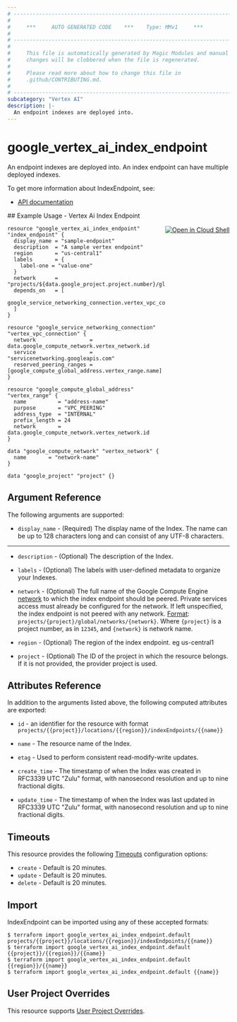 ```yaml
---
# ----------------------------------------------------------------------------
#
#     ***     AUTO GENERATED CODE    ***    Type: MMv1     ***
#
# ----------------------------------------------------------------------------
#
#     This file is automatically generated by Magic Modules and manual
#     changes will be clobbered when the file is regenerated.
#
#     Please read more about how to change this file in
#     .github/CONTRIBUTING.md.
#
# ----------------------------------------------------------------------------
subcategory: "Vertex AI"
description: |-
  An endpoint indexes are deployed into.
---
```


# google\_vertex\_ai\_index\_endpoint

An endpoint indexes are deployed into. An index endpoint can have multiple deployed indexes.


To get more information about IndexEndpoint, see:

* [API documentation](https://cloud.google.com/vertex-ai/docs/reference/rest/v1/projects.locations.indexEndpoints/)

<div class = "oics-button" style="float: right; margin: 0 0 -15px">
  <a href="https://console.cloud.google.com/cloudshell/open?cloudshell_git_repo=https%3A%2F%2Fgithub.com%2Fterraform-google-modules%2Fdocs-examples.git&cloudshell_working_dir=vertex_ai_index_endpoint&cloudshell_image=gcr.io%2Fgraphite-cloud-shell-images%2Fterraform%3Alatest&open_in_editor=main.tf&cloudshell_print=.%2Fmotd&cloudshell_tutorial=.%2Ftutorial.md" target="_blank">
    <img alt="Open in Cloud Shell" src="//gstatic.com/cloudssh/images/open-btn.svg" style="max-height: 44px; margin: 32px auto; max-width: 100%;">
  </a>
</div>
## Example Usage - Vertex Ai Index Endpoint


```hcl
resource "google_vertex_ai_index_endpoint" "index_endpoint" {
  display_name = "sample-endpoint"
  description  = "A sample vertex endpoint"
  region       = "us-central1"
  labels       = {
    label-one = "value-one"
  }
  network      = "projects/${data.google_project.project.number}/global/networks/${data.google_compute_network.vertex_network.name}"
  depends_on   = [
    google_service_networking_connection.vertex_vpc_connection
  ]
}

resource "google_service_networking_connection" "vertex_vpc_connection" {
  network                 = data.google_compute_network.vertex_network.id
  service                 = "servicenetworking.googleapis.com"
  reserved_peering_ranges = [google_compute_global_address.vertex_range.name]
}

resource "google_compute_global_address" "vertex_range" {
  name          = "address-name"
  purpose       = "VPC_PEERING"
  address_type  = "INTERNAL"
  prefix_length = 24
  network       = data.google_compute_network.vertex_network.id
}

data "google_compute_network" "vertex_network" {
  name       = "network-name"
}

data "google_project" "project" {}
```

## Argument Reference

The following arguments are supported:


* `display_name` -
  (Required)
  The display name of the Index. The name can be up to 128 characters long and can consist of any UTF-8 characters.


- - -


* `description` -
  (Optional)
  The description of the Index.

* `labels` -
  (Optional)
  The labels with user-defined metadata to organize your Indexes.

* `network` -
  (Optional)
  The full name of the Google Compute Engine [network](https://cloud.google.com//compute/docs/networks-and-firewalls#networks) to which the index endpoint should be peered.
  Private services access must already be configured for the network. If left unspecified, the index endpoint is not peered with any network.
  [Format](https://cloud.google.com/compute/docs/reference/rest/v1/networks/insert): `projects/{project}/global/networks/{network}`.
  Where `{project}` is a project number, as in `12345`, and `{network}` is network name.

* `region` -
  (Optional)
  The region of the index endpoint. eg us-central1

* `project` - (Optional) The ID of the project in which the resource belongs.
    If it is not provided, the provider project is used.


## Attributes Reference

In addition to the arguments listed above, the following computed attributes are exported:

* `id` - an identifier for the resource with format `projects/{{project}}/locations/{{region}}/indexEndpoints/{{name}}`

* `name` -
  The resource name of the Index.

* `etag` -
  Used to perform consistent read-modify-write updates.

* `create_time` -
  The timestamp of when the Index was created in RFC3339 UTC "Zulu" format, with nanosecond resolution and up to nine fractional digits.

* `update_time` -
  The timestamp of when the Index was last updated in RFC3339 UTC "Zulu" format, with nanosecond resolution and up to nine fractional digits.


## Timeouts

This resource provides the following
[Timeouts](https://developer.hashicorp.com/terraform/plugin/sdkv2/resources/retries-and-customizable-timeouts) configuration options:

- `create` - Default is 20 minutes.
- `update` - Default is 20 minutes.
- `delete` - Default is 20 minutes.

## Import


IndexEndpoint can be imported using any of these accepted formats:

```
$ terraform import google_vertex_ai_index_endpoint.default projects/{{project}}/locations/{{region}}/indexEndpoints/{{name}}
$ terraform import google_vertex_ai_index_endpoint.default {{project}}/{{region}}/{{name}}
$ terraform import google_vertex_ai_index_endpoint.default {{region}}/{{name}}
$ terraform import google_vertex_ai_index_endpoint.default {{name}}
```

## User Project Overrides

This resource supports [User Project Overrides](https://registry.terraform.io/providers/hashicorp/google/latest/docs/guides/provider_reference#user_project_override).

